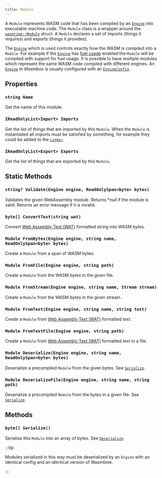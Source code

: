 ```yaml
---
title: Module
---
```


A `Module` represents WASM code that has been compiled by an [`Engine`](engine.md) into executable machine code. The `Module` class is a wrapper around the [`wasmtime::Module`](https://docs.rs/wasmtime/latest/wasmtime/struct.Module.html) struct. A `Module` declares a set of imports (things it requires) and exports (things it provides).

The [`Engine`](./engine.md) which is used controls exactly how the WASM is compiled into a `Module`. For example if the [`Engine`](./engine.md) has [fuel usage](../../../basics/fuelusage.md) enabled the `Module` will be compiled with support for fuel usage. It is possible to have multiple modules which represent the same WASM code compiled with different engines. An [`Engine`](./engine.md) in Wasmbox is usually configured with an [`EngineConfig`](./../engineconfig.md).

## Properties

### `string Name`

Get the name of this module.

### `IReadOnlyList<Import> Imports`

Get the list of things that are imported by this `Module`. When the `Module` is instantiated all imports must be satisfied by something, for example they could be added to the [`Linker`](linker.md).

### `IReadOnlyList<Export> Exports`

Get the list of things that are exported by this `Module`.

## Static Methods

### `string? Validate(Engine engine, ReadOnlySpan<byte> bytes)`

Validates the given WebAssembly module. Returns **null* if the module is valid. Returns an error message if it is invalid.

### `byte[] ConvertText(string wat)`

Convert [Web Assembly Text (WAT)](https://developer.mozilla.org/en-US/docs/WebAssembly/Understanding_the_text_format) formatted string into WASM bytes.

### `Module FromBytes(Engine engine, string name, ReadOnlySpan<byte> bytes)`

Create a `Module` from a span of WASM bytes.

### `Module FromFile(Engine engine, string path)`

Create a `Module` from the WASM bytes in the given file.

### `Module FromStream(Engine engine, string name, Stream stream)`

Create a `Module` from the WASM bytes in the given stream.

### `Module FromText(Engine engine, string name, string text)`

Create a `Module` from [Web Assembly Text (WAT)](https://developer.mozilla.org/en-US/docs/WebAssembly/Understanding_the_text_format) formatted text.

### `Module FromTextFile(Engine engine, string path)`

Create a `Module` from [Web Assembly Text (WAT)](https://developer.mozilla.org/en-US/docs/WebAssembly/Understanding_the_text_format) formatted text in a file.

### `Module Deserialize(Engine engine, string name, ReadOnlySpan<byte> bytes)`

Deserialize a precompiled `Module` from the given bytes. See [`Serialize`](#byte-serialize).

### `Module DeserializeFile(Engine engine, string name, string path)`

Deserialize a precompiled `Module` from the bytes in a given file. See [`Serialize`](#byte-serialize).

## Methods

### `byte[] Serialize()`

Serialize this `Module` into an array of bytes. See [`Deserialize`](#module-deserializeengine-engine-string-name-readonlyspanbyte-bytes).

:::tip

Modules serialized in this way must be deserialized by an `Engine` with an identical config and an identical version of Wasmtime.

:::